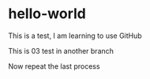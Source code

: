 # hello-world

This is a test, I am learning to use GitHub


This is 03 test in another branch

Now repeat the last process

